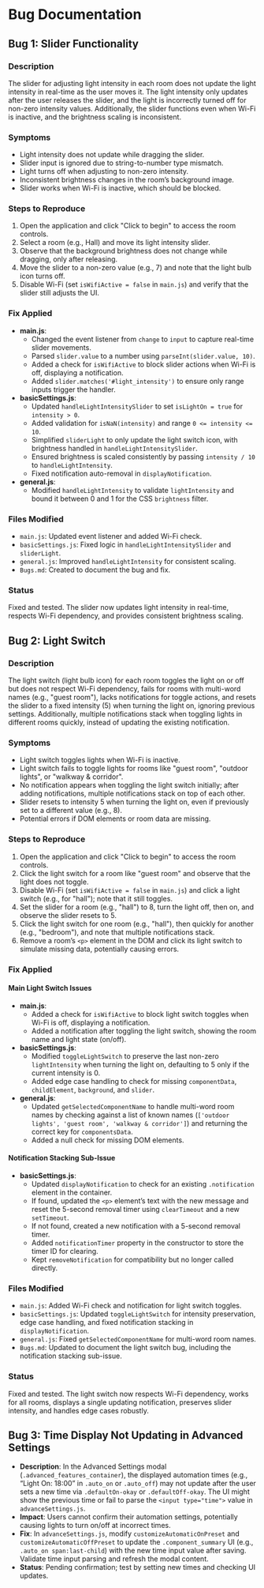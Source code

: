 # Bug Documentation

## Bug 1: Slider Functionality

### Description
The slider for adjusting light intensity in each room does not update the light intensity in real-time as the user moves it. The light intensity only updates after the user releases the slider, and the light is incorrectly turned off for non-zero intensity values. Additionally, the slider functions even when Wi-Fi is inactive, and the brightness scaling is inconsistent.

### Symptoms
- Light intensity does not update while dragging the slider.
- Slider input is ignored due to string-to-number type mismatch.
- Light turns off when adjusting to non-zero intensity.
- Inconsistent brightness changes in the room’s background image.
- Slider works when Wi-Fi is inactive, which should be blocked.

### Steps to Reproduce
1. Open the application and click "Click to begin" to access the room controls.
2. Select a room (e.g., Hall) and move its light intensity slider.
3. Observe that the background brightness does not change while dragging, only after releasing.
4. Move the slider to a non-zero value (e.g., 7) and note that the light bulb icon turns off.
5. Disable Wi-Fi (set `isWifiActive = false` in `main.js`) and verify that the slider still adjusts the UI.

### Fix Applied
- **main.js**:
  - Changed the event listener from `change` to `input` to capture real-time slider movements.
  - Parsed `slider.value` to a number using `parseInt(slider.value, 10)`.
  - Added a check for `isWifiActive` to block slider actions when Wi-Fi is off, displaying a notification.
  - Added `slider.matches('#light_intensity')` to ensure only range inputs trigger the handler.
- **basicSettings.js**:
  - Updated `handleLightIntensitySlider` to set `isLightOn = true` for `intensity > 0`.
  - Added validation for `isNaN(intensity)` and range `0 <= intensity <= 10`.
  - Simplified `sliderLight` to only update the light switch icon, with brightness handled in `handleLightIntensitySlider`.
  - Ensured brightness is scaled consistently by passing `intensity / 10` to `handleLightIntensity`.
  - Fixed notification auto-removal in `displayNotification`.
- **general.js**:
  - Modified `handleLightIntensity` to validate `lightIntensity` and bound it between 0 and 1 for the CSS `brightness` filter.

### Files Modified
- `main.js`: Updated event listener and added Wi-Fi check.
- `basicSettings.js`: Fixed logic in `handleLightIntensitySlider` and `sliderLight`.
- `general.js`: Improved `handleLightIntensity` for consistent scaling.
- `Bugs.md`: Created to document the bug and fix.

### Status
Fixed and tested. The slider now updates light intensity in real-time, respects Wi-Fi dependency, and provides consistent brightness scaling.

## Bug 2: Light Switch

### Description
The light switch (light bulb icon) for each room toggles the light on or off but does not respect Wi-Fi dependency, fails for rooms with multi-word names (e.g., "guest room"), lacks notifications for toggle actions, and resets the slider to a fixed intensity (5) when turning the light on, ignoring previous settings. Additionally, multiple notifications stack when toggling lights in different rooms quickly, instead of updating the existing notification.

### Symptoms
- Light switch toggles lights when Wi-Fi is inactive.
- Light switch fails to toggle lights for rooms like "guest room", "outdoor lights", or "walkway & corridor".
- No notification appears when toggling the light switch initially; after adding notifications, multiple notifications stack on top of each other.
- Slider resets to intensity 5 when turning the light on, even if previously set to a different value (e.g., 8).
- Potential errors if DOM elements or room data are missing.

### Steps to Reproduce
1. Open the application and click "Click to begin" to access the room controls.
2. Click the light switch for a room like "guest room" and observe that the light does not toggle.
3. Disable Wi-Fi (set `isWifiActive = false` in `main.js`) and click a light switch (e.g., for "hall"); note that it still toggles.
4. Set the slider for a room (e.g., "hall") to 8, turn the light off, then on, and observe the slider resets to 5.
5. Click the light switch for one room (e.g., "hall"), then quickly for another (e.g., "bedroom"), and note that multiple notifications stack.
6. Remove a room’s `<p>` element in the DOM and click its light switch to simulate missing data, potentially causing errors.

### Fix Applied
#### Main Light Switch Issues
- **main.js**:
  - Added a check for `isWifiActive` to block light switch toggles when Wi-Fi is off, displaying a notification.
  - Added a notification after toggling the light switch, showing the room name and light state (on/off).
- **basicSettings.js**:
  - Modified `toggleLightSwitch` to preserve the last non-zero `lightIntensity` when turning the light on, defaulting to 5 only if the current intensity is 0.
  - Added edge case handling to check for missing `componentData`, `childElement`, `background`, and `slider`.
- **general.js**:
  - Updated `getSelectedComponentName` to handle multi-word room names by checking against a list of known names (`['outdoor lights', 'guest room', 'walkway & corridor']`) and returning the correct key for `componentsData`.
  - Added a null check for missing DOM elements.

#### Notification Stacking Sub-Issue
- **basicSettings.js**:
  - Updated `displayNotification` to check for an existing `.notification` element in the container.
  - If found, updated the `<p>` element’s text with the new message and reset the 5-second removal timer using `clearTimeout` and a new `setTimeout`.
  - If not found, created a new notification with a 5-second removal timer.
  - Added `notificationTimer` property in the constructor to store the timer ID for clearing.
  - Kept `removeNotification` for compatibility but no longer called directly.

### Files Modified
- `main.js`: Added Wi-Fi check and notification for light switch toggles.
- `basicSettings.js`: Updated `toggleLightSwitch` for intensity preservation, edge case handling, and fixed notification stacking in `displayNotification`.
- `general.js`: Fixed `getSelectedComponentName` for multi-word room names.
- `Bugs.md`: Updated to document the light switch bug, including the notification stacking sub-issue.

### Status
Fixed and tested. The light switch now respects Wi-Fi dependency, works for all rooms, displays a single updating notification, preserves slider intensity, and handles edge cases robustly.

## Bug 3: Time Display Not Updating in Advanced Settings
- **Description**: In the Advanced Settings modal (`.advanced_features_container`), the displayed automation times (e.g., “Light On: 18:00” in `.auto_on` or `.auto_off`) may not update after the user sets a new time via `.defaultOn-okay` or `.defaultOff-okay`. The UI might show the previous time or fail to parse the `<input type="time">` value in `advanceSettings.js`.
- **Impact**: Users cannot confirm their automation settings, potentially causing lights to turn on/off at incorrect times.
- **Fix**: In `advanceSettings.js`, modify `customizeAutomaticOnPreset` and `customizeAutomaticOffPreset` to update the `.component_summary` UI (e.g., `.auto_on span:last-child`) with the new time input value after saving. Validate time input parsing and refresh the modal content.
- **Status**: Pending confirmation; test by setting new times and checking UI updates.
